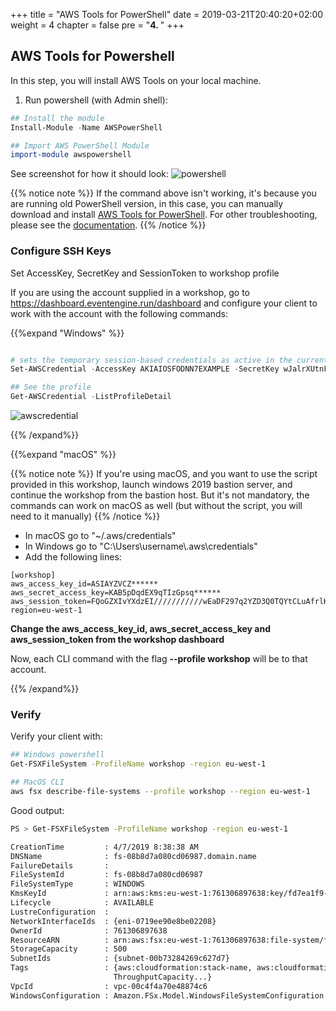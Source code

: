+++
title = "AWS Tools for PowerShell"
date = 2019-03-21T20:40:20+02:00
weight = 4
chapter = false
pre = "<b>4. </b>"
+++

## AWS Tools for Powershell

In this step, you will install AWS Tools on your local machine.

1. Run powershell (with Admin shell):

```powershell
## Install the module
Install-Module -Name AWSPowerShell

## Import AWS PowerShell Module
import-module awspowershell

```

See screenshot for how it should look:
![powershell](/img/Steps/aws-powershell-tools.png?classes=border,shadow)

{{% notice note %}}
If the command above isn't working, it's because you are running old PowerShell version, in this case, you can manually download and install [AWS Tools for PowerShell](https://sdk-for-net.amazonwebservices.com/latest/AWSToolsAndSDKForNet.msi). For other troubleshooting, please see the [documentation](https://docs.aws.amazon.com/powershell/latest/userguide/pstools-getting-set-up-windows.html).
{{% /notice %}}


### Configure SSH Keys

Set AccessKey, SecretKey and SessionToken to workshop profile

If you are using the account supplied in a workshop, go to https://dashboard.eventengine.run/dashboard and configure your client to work with the account with the following commands:

{{%expand "Windows" %}} 


```powershell

# sets the temporary session-based credentials as active in the current shell. 
Set-AWSCredential -AccessKey AKIAIOSFODNN7EXAMPLE -SecretKey wJalrXUtnFEMI/K7MDENG/bPxRfiCYEXAMPLEKEY -SessionToken SamPleTokeN -StoreAs workshop

## See the profile
Get-AWSCredential -ListProfileDetail
```

![awscredential](/img/Steps/awscredential.png?classes=border,shadow)

{{% /expand%}}

{{%expand "macOS" %}} 

{{% notice note %}}
If you're using macOS, and you want to use the script provided in this workshop, launch windows 2019 bastion server, and continue the workshop from the bastion host. But it's not mandatory, the commands can work on macOS as well (but without the script, you will need to it manually)
{{% /notice %}}


- In macOS go to "~/.aws/credentials" 
- In Windows go to "C:\Users\username\\.aws\credentials" 
- Add the following lines:

```
[workshop]
aws_access_key_id=ASIAYZVCZ******
aws_secret_access_key=KAB5pDqdEX9qTIzGpsq******
aws_session_token=FQoGZXIvYXdzEI///////////wEaDF297q2YZD3Q0TQYtCLuAfrlKNTmvdEnn60DpUKZxphthWtjmWLDZfk1MF6FchBx0acHhMohUUYS+tzFzHYWEEpenZmeL5dAG0XVQHg83aVJxQ8C9bM8phlo5syjeLiYlkQLaOt6V3bnCVdx56aVGiD4mND2vmP6Fu46K3zOV8JRbI0Fa+FSkeVFWgVpHFuq0Mb0b7zEUU0vV35LzZQjDzBiIFrUUTKJgSh******
region=eu-west-1
```
**Change the aws_access_key_id, aws_secret_access_key and aws_session_token from the workshop dashboard**

Now, each CLI command with the flag **--profile workshop** will be to that account.

{{% /expand%}}





### Verify

Verify your client with:
```bash
## Windows powershell
Get-FSXFileSystem -ProfileName workshop -region eu-west-1

## MacOS CLI
aws fsx describe-file-systems --profile workshop --region eu-west-1
```

Good output:
```bash
PS > Get-FSXFileSystem -ProfileName workshop -region eu-west-1

CreationTime         : 4/7/2019 8:38:38 AM
DNSName              : fs-08b8d7a080cd06987.domain.name
FailureDetails       :
FileSystemId         : fs-08b8d7a080cd06987
FileSystemType       : WINDOWS
KmsKeyId             : arn:aws:kms:eu-west-1:761306897638:key/fd7ea1f9-3a72-4a57-9e06-f7c090248fc5
Lifecycle            : AVAILABLE
LustreConfiguration  :
NetworkInterfaceIds  : {eni-0719ee90e8be02208}
OwnerId              : 761306897638
ResourceARN          : arn:aws:fsx:eu-west-1:761306897638:file-system/fs-08b8d7a080cd06987
StorageCapacity      : 500
SubnetIds            : {subnet-00b73284269c627d7}
Tags                 : {aws:cloudformation:stack-name, aws:cloudformation:logical-id, aws:cloudformation:stack-id,
                       ThroughputCapacity...}
VpcId                : vpc-00c4f4a70e48874c6
WindowsConfiguration : Amazon.FSx.Model.WindowsFileSystemConfiguration
```